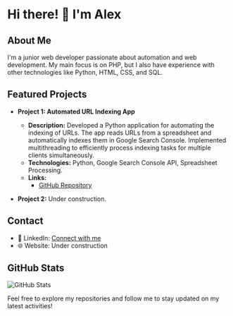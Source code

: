 # Hi there! 👋 I'm Alex

## About Me
I'm a junior web developer passionate about automation and web development. My main focus is on PHP, but I also have experience with other technologies like Python, HTML, CSS, and SQL.

## Featured Projects
- **Project 1: Automated URL Indexing App**
  - **Description:** Developed a Python application for automating the indexing of URLs. The app reads URLs from a spreadsheet and automatically indexes them in Google Search Console. Implemented multithreading to efficiently process indexing tasks for multiple clients simultaneously.
  - **Technologies:** Python, Google Search Console API, Spreadsheet Processing.
  - **Links:**
    - [GitHub Repository](link_to_repository)

- **Project 2:** Under construction.

## Contact
- 💼 LinkedIn: [Connect with me](https://www.linkedin.com/in/acostaalejandro223/)
- 🌐 Website: Under construction

## GitHub Stats
![GitHub Stats](https://github-readme-stats.vercel.app/api?username=Alejandrodadev&show_icons=true&count_private=true&hide=contribs,prs)

Feel free to explore my repositories and follow me to stay updated on my latest activities!
